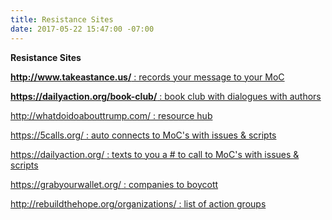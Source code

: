```yaml
---
title: Resistance Sites
date: 2017-05-22 15:47:00 -07:00
---
```


**Resistance Sites**

[**http://www.takeastance.us/** : records your message to your MoC
](http://www.takeastance.us/)


[**https://dailyaction.org/book-club/** : book club with dialogues with authors](https://dailyaction.org/book-club/)


[http://whatdoidoabouttrump.com/ : resource hub](http://whatdoidoabouttrump.com/)


[https://5calls.org/ : auto connects to MoC's with issues & scripts](https://5calls.org/)


[https://dailyaction.org/ : texts to you a # to call to MoC's with issues & scripts](https://dailyaction.org/) 


[https://grabyourwallet.org/ : companies to boycott
](https://grabyourwallet.org/)


[http://rebuildthehope.org/organizations/ : list of action groups](http://rebuildthehope.org/organizations/)

